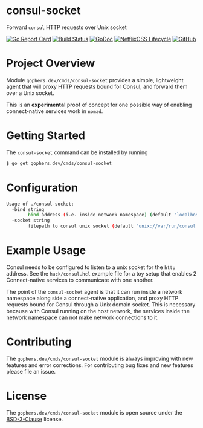 consul-socket
=============

Forward `consul` HTTP requests over Unix socket

[![Go Report Card](https://goreportcard.com/badge/gophers.dev/cmds/consul-socket)](https://goreportcard.com/report/gophers.dev/cmds/consul-socket)
[![Build Status](https://travis-ci.com/shoenig/consul-socket.svg?branch=master)](https://travis-ci.com/shoenig/consul-socket)
[![GoDoc](https://godoc.org/gophers.dev/cmds/consul-socket?status.svg)](https://godoc.org/gophers.dev/cmds/consul-socket)
[![NetflixOSS Lifecycle](https://img.shields.io/osslifecycle/shoenig/consul-socket.svg)](OSSMETADATA)
[![GitHub](https://img.shields.io/github/license/shoenig/consul-socket.svg)](LICENSE)

# Project Overview

Module `gophers.dev/cmds/consul-socket` provides a simple, lightweight agent that
will proxy HTTP requests bound for Consul, and forward them over a Unix socket.

This is an **experimental** proof of concept for one possible way of enabling
connect-native services work in `nomad`.

# Getting Started

The `consul-socket` command can be installed by running
```bash
$ go get gophers.dev/cmds/consul-socket
```

# Configuration

```bash
Usage of ./consul-socket:
  -bind string
    	bind address (i.e. inside network namespace) (default "localhost:8500")
  -socket string
    	filepath to consul unix socket (default "unix://var/run/consul.sock")
```

# Example Usage

Consul needs to be configured to listen to a unix socket for the `http` address.
See the `hack/consul.hcl` example file for a toy setup that enables 2 Connect-native
services to communicate with one another.

The point of the `consul-socket` agent is that it can run inside a network namespace
along side a connect-native application, and proxy HTTP requests bound for Consul through
a Unix domain socket. This is necessary because with Consul running on the host network,
the services inside the network namespace can not make network connections to it.

# Contributing

The `gophers.dev/cmds/consul-socket` module is always improving with new features
and error corrections. For contributing bug fixes and new features please file an issue.

# License

The `gophers.dev/cmds/consul-socket` module is open source under the [BSD-3-Clause](LICENSE) license.
